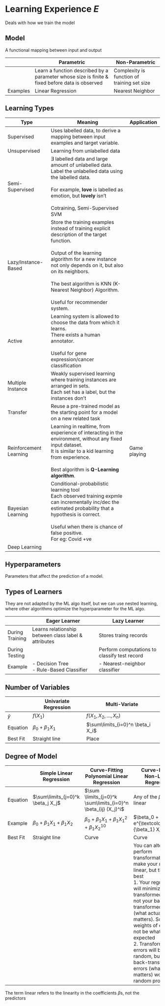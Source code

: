 # Learning Experience $E$

Deals with how we train the model

## Model

A functional mapping between input and output

|          | Parametric                                                   | Non-Parametric                              |
| -------- | ------------------------------------------------------------ | ------------------------------------------- |
|          | Learn a function described by a parameter whose size is finite & fixed before data is observed | Complexity is function of training set size |
| Examples | Linear Regression                                            | Nearest Neighbor                            |

## Learning Types

| Type                   | Meaning                                                      | Application  |
| ---------------------- | ------------------------------------------------------------ | ------------ |
| Supervised             | Uses labelled data, to derive a mapping between input examples and target variable. |              |
| Unsupervised           | Learning from unlabelled data                                |              |
| Semi-Supervised        | $\exists$ labelled data and large amount of unlabelled data.<br/>Label the unlabelled data using the labelled data.<br/><br/>For example, **love** is labelled as emotion, but **lovely** isn’t<br /><br />Cotraining, Semi-Supervised SVM |              |
| Lazy/Instance-Based    | Store the training examples instead of training explicit description of the target function.<br/><br/>Output of the learning algorithm for a new instance not only depends on it, but also on its neighbors.<br/><br/>The best algorithm is KNN (K-Nearest Neighbor) Algorithm.<br/><br/>Useful for recommender system. |              |
| Active                 | Learning system is allowed to choose the data from which it learns.<br />There exists a human annotator.<br/><br/>Useful for gene expression/cancer classification |              |
| Multiple Instance      | Weakly supervised learning where training instances are arranged in sets.<br/>Each set has a label, but the instances don’t |              |
| Transfer               | Reuse a pre-trained model as the starting point for a model on a new related task |              |
| Reinforcement Learning | Learning in realtime, from experience of interacting in the environment, without any fixed input dataset.<br />It is similar to a kid learning from experience.<br/><br/>Best algorithm is **Q-Learning algorithm**. | Game playing |
| Bayesian Learning      | Conditional-probabilistic learning tool<br/>Each observed training expmle can incrementally inc/dec the estimated probability that a hypothesis is correct.<br/><br/>Useful when there is chance of false positive.<br/>For eg: Covid +ve |              |
| Deep Learning          |                                                              |              |

## Hyperparameters

Parameters that affect the prediction of a model.

## Types of Learners

They are not adapted by the ML algo itself, but we can use nested learning, where other algorithms optimize the hyperparameter for the ML algo.

|                      | Eager Learner                                        | Lazy Learner                                 |
| -------------------- | ---------------------------------------------------- | -------------------------------------------- |
| During<br />Training | Learns relationship between class label & attributes | Stores traing records                        |
| During<br />Testing  |                                                      | Perform computations to classify test record |
| Example              | - Decision Tree<br />- Rule-Based Classifier         | - Nearest-neighbor classifier                |

## Number of Variables

|          | Univariate Regression   | Multi-Variate                     |
| -------- | ----------------------- | --------------------------------- |
| $\hat y$ | $f(X_1)$                | $f(X_1, X_2, \dots, X_n)$         |
| Equation | $\beta_0 + \beta_1 X_1$ | $\sum\limits_{i=0}^n \beta_i X_i$ |
| Best Fit | Straight line           | Place                             |

## Degree of Model

|          | Simple Linear Regression              | Curve-Fitting<br />Polynomial Linear Regression              | Curve-Fitting/<br />Non-Linear Regression                    |
| -------- | ------------------------------------- | ------------------------------------------------------------ | ------------------------------------------------------------ |
| Equation | $\sum\limits_{j=0}^k \beta_j X_j$     | $\sum \limits_{j=0}^k \sum\limits_{i=0}^n \beta_{ij} (X_j)^i$ | Any of the $\beta$ is not linear                             |
| Example  | $\beta_0 + \beta_1 X_1 + \beta_1 X_2$ | $\beta_0 + \beta_1 X_1 + \beta_1 X_1^2 + \beta_1 X_2^{10}$   | $\beta_0 + e^{\textcolor{hotpink}{\beta_1} X_1}$             |
| Best Fit | Straight line                         | Curve                                                        | Curve                                                        |
|          |                                       |                                                              | You can alternatively perform transformation to make your regression linear, but this isn’t best<br/>1. Your regression will minimize transformed errors, not your back-transformed errors (what actually matters). So the weights of errors will not be what is expected<br/>2. Transformed errors will be random, but your back-transformed errors (what actually matters) won’t be a random process |

The term linear refers to the linearity in the coefficients $\beta$s, not the predictors
